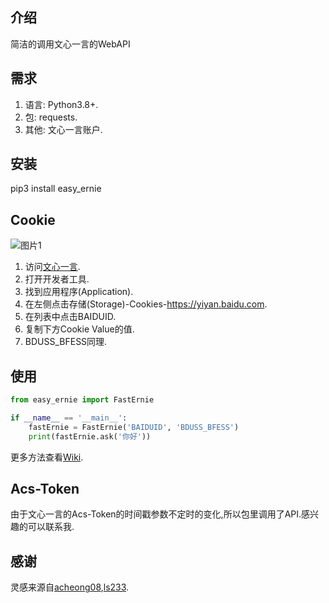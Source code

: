 ## 介绍
简洁的调用文心一言的WebAPI
## 需求
1. 语言: Python3.8+.
2. 包: requests.
3. 其他: 文心一言账户.
## 安装
pip3 install easy_ernie
## Cookie
![图片1](https://s1.ax1x.com/2023/04/26/p9KDUYR.md.png)
1. 访问[文心一言](https://yiyan.baidu.com).
2. 打开开发者工具.
3. 找到应用程序(Application).
4. 在左侧点击存储(Storage)-Cookies-https://yiyan.baidu.com.
5. 在列表中点击BAIDUID.
6. 复制下方Cookie Value的值.
7. BDUSS_BFESS同理.
## 使用
```python
from easy_ernie import FastErnie

if __name__ == '__main__':
    fastErnie = FastErnie('BAIDUID', 'BDUSS_BFESS')
    print(fastErnie.ask('你好'))
```
更多方法查看[Wiki](https://github.com/XiaoXinYo/Easy-Ernie/wiki).
## Acs-Token
由于文心一言的Acs-Token的时间戳参数不定时的变化,所以包里调用了API.感兴趣的可以联系我.
## 感谢
灵感来源自[acheong08](https://github.com/acheong08),[ls233](https://github.com/lss233).